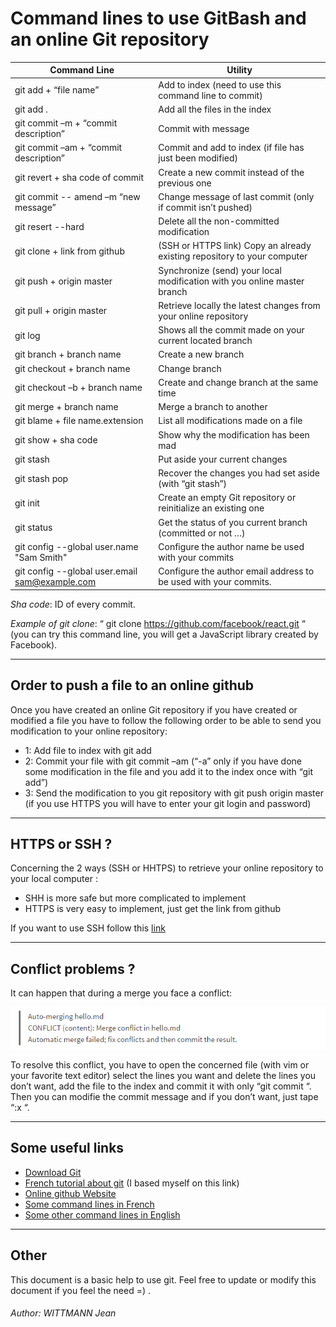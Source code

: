 # Command lines to use GitBash and an online Git repository

Command Line | Utility
------------ | -------------
git add + “file name” | Add to index (need to use this command line to commit)
git add . | Add all the files in the index
git commit –m + “commit description” | Commit with message
git commit –am + “commit description” | Commit and add to index (if file has just been modified)
git revert + sha code of commit | Create a new commit instead of the previous one
git commit -- amend –m “new message” | Change message of last commit (only if commit isn’t pushed)
git resert --hard | Delete all the non-committed modification
git clone  + link from github | (SSH or HTTPS link) Copy an already existing repository to your computer
git push + origin master | Synchronize (send) your local modification with you online master branch
git pull + origin master | Retrieve locally the latest changes from your online repository
git log | Shows all the commit made on your current located branch
git branch + branch name | Create a new branch
git checkout + branch name | Change branch
git checkout –b + branch name | Create and change branch at the same time
git merge + branch name | Merge a branch to another
git blame + file name.extension | List all modifications made on a file
git show + sha code | Show why the modification has been mad
git stash  | Put aside your current changes
git stash pop | Recover the changes you had set aside (with “git stash”)
git init | Create an empty Git repository or reinitialize an existing one
git status | Get the status of you current branch (committed or not …)
git config --global user.name "Sam Smith" | Configure the author name be used with your commits
git config --global user.email sam@example.com | Configure the author email address to be used with your commits.

*Sha code*: ID of every commit.

*Example of git clone*: “ git clone https://github.com/facebook/react.git “ (you can try this command line, you will get a JavaScript library created by Facebook).

----
## Order to push a file to an online github
Once you have created an online Git repository if you have created or modified a file you have to follow the following order to be able to send you modification to your online repository: 
* 1: Add file to index with git add
* 2: Commit your file with git commit –am (“-a” only if you have done some modification in the file and you add it to the index once with “git add”)
* 3: Send the modification to you git repository with git push origin master (if you use HTTPS you will have to enter your git login and password)

----
## HTTPS or SSH ?
Concerning the 2 ways (SSH or HHTPS) to retrieve your online repository to your local computer :
* SHH is more safe but more complicated to implement
* HTTPS is very easy to implement, just get the link from github

If you want to use SSH follow this [link](https://help.github.com/articles/connecting-to-github-with-ssh/)

----
## Conflict problems ? 
It can happen that during a merge you face a conflict:

![alt text](https://raw.githubusercontent.com/jeanjeanjeana/EclipseJavaProject/master/imagescreen.png "console screen for conflict")

To resolve this conflict, you have to open the concerned file (with vim or your favorite text editor) select the lines you want and delete the lines you don’t want, add the file to the index and commit it with only “git commit “. Then you can modifie the commit message and if you don’t want, just tape “:x “.

----
## Some useful links
* [Download Git](https://git-for-windows.github.io/)
* [French tutorial about git](https://openclassrooms.com/courses/gerer-son-code-avec-git-et-github/qu-est-ce-que-versionner-son-code) (I based myself on this link)
* [Online github Website](https://github.com/)
* [Some command lines in French](https://gist.github.com/aquelito/8596717)
* [Some other command lines in English](https://confluence.atlassian.com/bitbucketserver/basic-git-commands-776639767.html)

----
## Other
This document is a basic help to use git. Feel free to update or modify this document if you feel the need =) .

###### *Author: WITTMANN Jean*
